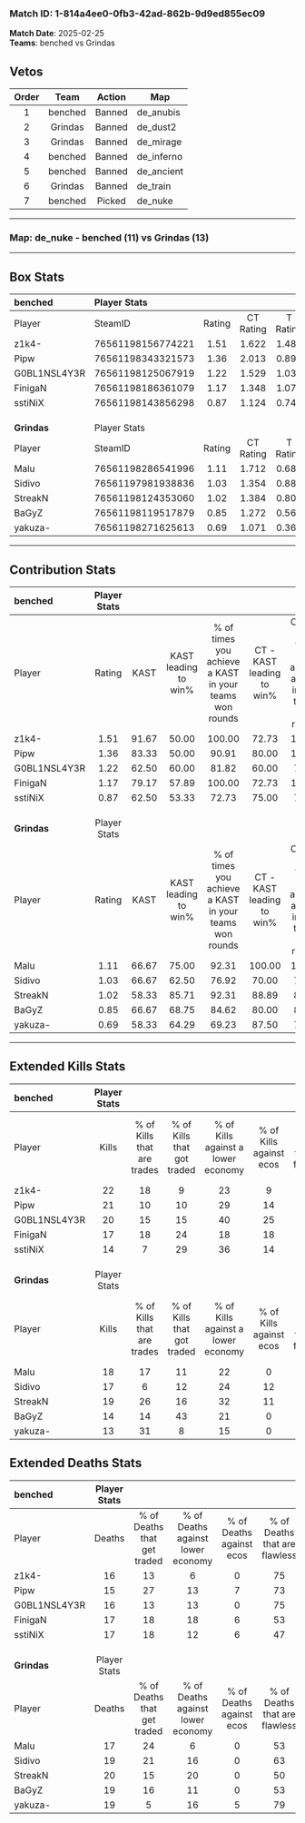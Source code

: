 ### Match ID: 1-814a4ee0-0fb3-42ad-862b-9d9ed855ec09  
**Match Date**: 2025-02-25  
**Teams**: benched vs Grindas  

## Vetos  

| Order | Team | Action | Map |
| :---: | :--: | :----: | --- |
| 1 | benched | Banned | de_anubis |
| 2 | Grindas | Banned | de_dust2 |
| 3 | Grindas | Banned | de_mirage |
| 4 | benched | Banned | de_inferno |
| 5 | benched | Banned | de_ancient |
| 6 | Grindas | Banned | de_train |
| 7 | benched | Picked | de_nuke |

---  

### **Map**: de_nuke - benched (11) vs Grindas (13)  
---  

## Box Stats  

| **benched**  | Player Stats      |        |           |          |       |      |       |         |        |      |     |
| :- | :- | :-: | :-: | :-: | :-: | :-: | :-: | :-: | :-: | :-: | :-: |
| Player       | SteamID           | Rating | CT Rating | T Rating | KAST  | ADR  | Kills | Assists | Deaths | K/D  | HS% |
| z1k4-        | 76561198156774221 |  1.51  |   1.622   |  1.484   | 91.67 | 96.1 |  22   |    8    |   16   | 1.38 | 45  |
| Pipw         | 76561198343321573 |  1.36  |   2.013   |  0.891   | 83.33 | 80.5 |  21   |    3    |   15   | 1.40 | 47  |
| G0BL1NSL4Y3R | 76561198125067919 |  1.22  |   1.529   |  1.039   | 62.50 | 99.0 |  20   |    6    |   16   | 1.25 | 60  |
| FinigaN      | 76561198186361079 |  1.17  |   1.348   |  1.078   | 79.17 | 83.0 |  17   |    7    |   17   | 1.00 | 64  |
| sstiNiX      | 76561198143856298 |  0.87  |   1.124   |  0.746   | 62.50 | 67.4 |  14   |    2    |   17   | 0.82 | 85  |
|              |                   |        |           |          |       |      |       |         |        |      |     |
|              |                   |        |           |          |       |      |       |         |        |      |     |
|              |                   |        |           |          |       |      |       |         |        |      |     |
| **Grindas**  | Player Stats      |        |           |          |       |      |       |         |        |      |     |
| Player       | SteamID           | Rating | CT Rating | T Rating | KAST  | ADR  | Kills | Assists | Deaths | K/D  | HS% |
| Malu         | 76561198286541996 |  1.11  |   1.712   |  0.689   | 66.67 | 83.6 |  18   |    6    |   17   | 1.06 | 55  |
| Sidivo       | 76561197981938836 |  1.03  |   1.354   |  0.886   | 66.67 | 84.9 |  17   |    5    |   19   | 0.89 | 58  |
| StreakN      | 76561198124353060 |  1.02  |   1.384   |  0.803   | 58.33 | 83.5 |  19   |    7    |   20   | 0.95 | 47  |
| BaGyZ        | 76561198119517879 |  0.85  |   1.272   |  0.561   | 66.67 | 65.9 |  14   |    1    |   19   | 0.74 | 50  |
| yakuza-      | 76561198271625613 |  0.69  |   1.071   |  0.362   | 58.33 | 47.5 |  13   |    2    |   19   | 0.68 | 46  |
---  

## Contribution Stats  

| **benched**  | Player Stats |       |                      |                                                        |                           |                                                             |                          |                                                            |
| :- | :-: | :-: | :-: | :-: | :-: | :-: | :-: | :-: |
| Player       |    Rating    | KAST  | KAST leading to win% | % of times you achieve a KAST in your teams won rounds | CT - KAST leading to win% | CT - % of times you achieve a KAST in your teams won rounds | T - KAST leading to win% | T - % of times you achieve a KAST in your teams won rounds |
| z1k4-        |     1.51     | 91.67 |        50.00         |                         100.00                         |           72.73           |                           100.00                            |          27.27           |                           100.00                           |
| Pipw         |     1.36     | 83.33 |        50.00         |                         90.91                          |           80.00           |                           100.00                            |          20.00           |                           66.67                            |
| G0BL1NSL4Y3R |     1.22     | 62.50 |        60.00         |                         81.82                          |           60.00           |                            75.00                            |          60.00           |                           100.00                           |
| FinigaN      |     1.17     | 79.17 |        57.89         |                         100.00                         |           72.73           |                           100.00                            |          37.50           |                           100.00                           |
| sstiNiX      |     0.87     | 62.50 |        53.33         |                         72.73                          |           75.00           |                            75.00                            |          28.57           |                           66.67                            |
|              |              |       |                      |                                                        |                           |                                                             |                          |                                                            |
|              |              |       |                      |                                                        |                           |                                                             |                          |                                                            |
|              |              |       |                      |                                                        |                           |                                                             |                          |                                                            |
| **Grindas**  | Player Stats |       |                      |                                                        |                           |                                                             |                          |                                                            |
| Player       |    Rating    | KAST  | KAST leading to win% | % of times you achieve a KAST in your teams won rounds | CT - KAST leading to win% | CT - % of times you achieve a KAST in your teams won rounds | T - KAST leading to win% | T - % of times you achieve a KAST in your teams won rounds |
| Malu         |     1.11     | 66.67 |        75.00         |                         92.31                          |          100.00           |                           100.00                            |          42.86           |                           75.00                            |
| Sidivo       |     1.03     | 66.67 |        62.50         |                         76.92                          |           70.00           |                            77.78                            |          50.00           |                           75.00                            |
| StreakN      |     1.02     | 58.33 |        85.71         |                         92.31                          |           88.89           |                            88.89                            |          80.00           |                           100.00                           |
| BaGyZ        |     0.85     | 66.67 |        68.75         |                         84.62                          |           80.00           |                            88.89                            |          50.00           |                           75.00                            |
| yakuza-      |     0.69     | 58.33 |        64.29         |                         69.23                          |           87.50           |                            77.78                            |          33.33           |                           50.00                            |
---  

## Extended Kills Stats  

| **benched**  | Player Stats |                            |                            |                                    |                         |                              |                                 |                                       |                    |           |
| :- | :-: | :-: | :-: | :-: | :-: | :-: | :-: | :-: | :-: | :-: |
| Player       |    Kills     | % of Kills that are trades | % of Kills that got traded | % of Kills against a lower economy | % of Kills against ecos | % of Kills that are flawless | % of Kills that are close duels | % of Kills that are assisted by flash | Pistol Round Kills | AWP Kills |
| z1k4-        |      22      |             18             |             9              |                 23                 |            9            |              59              |                0                |                   5                   |         0          |     5     |
| Pipw         |      21      |             10             |             10             |                 29                 |           14            |              57              |                5                |                   5                   |         2          |     1     |
| G0BL1NSL4Y3R |      20      |             15             |             15             |                 40                 |           25            |              60              |                0                |                   0                   |         3          |     1     |
| FinigaN      |      17      |             18             |             24             |                 18                 |           18            |              65              |               12                |                  12                   |         2          |     0     |
| sstiNiX      |      14      |             7              |             29             |                 36                 |           14            |              57              |                0                |                   0                   |         3          |     0     |
|              |              |                            |                            |                                    |                         |                              |                                 |                                       |                    |           |
|              |              |                            |                            |                                    |                         |                              |                                 |                                       |                    |           |
|              |              |                            |                            |                                    |                         |                              |                                 |                                       |                    |           |
| **Grindas**  | Player Stats |                            |                            |                                    |                         |                              |                                 |                                       |                    |           |
| Player       |    Kills     | % of Kills that are trades | % of Kills that got traded | % of Kills against a lower economy | % of Kills against ecos | % of Kills that are flawless | % of Kills that are close duels | % of Kills that are assisted by flash | Pistol Round Kills | AWP Kills |
| Malu         |      18      |             17             |             11             |                 22                 |            0            |              67              |                6                |                   6                   |         1          |     0     |
| Sidivo       |      17      |             6              |             12             |                 24                 |           12            |              53              |                6                |                   0                   |         1          |     0     |
| StreakN      |      19      |             26             |             16             |                 32                 |           11            |              84              |                5                |                   0                   |         1          |     0     |
| BaGyZ        |      14      |             14             |             43             |                 21                 |            0            |              43              |                0                |                   0                   |         1          |     0     |
| yakuza-      |      13      |             31             |             8              |                 15                 |            0            |              62              |                8                |                   0                   |         1          |     7     |
## Extended Deaths Stats  

| **benched**  | Player Stats |                             |                                   |                          |                               |                            |                           |               |
| :- | :-: | :-: | :-: | :-: | :-: | :-: | :-: | :-: |
| Player       |    Deaths    | % of Deaths that get traded | % of Deaths against lower economy | % of Deaths against ecos | % of Deaths that are flawless | % of Deaths that are close | % of Deaths while blinded | Deaths to AWP |
| z1k4-        |      16      |             13              |                 6                 |            0             |              75               |             6              |             0             |       3       |
| Pipw         |      15      |             27              |                13                 |            7             |              73               |             7              |             0             |       1       |
| G0BL1NSL4Y3R |      16      |             13              |                13                 |            0             |              75               |             13             |             0             |       1       |
| FinigaN      |      17      |             18              |                18                 |            6             |              53               |             0              |             0             |       1       |
| sstiNiX      |      17      |             18              |                12                 |            6             |              47               |             0              |             6             |       1       |
|              |              |                             |                                   |                          |                               |                            |                           |               |
|              |              |                             |                                   |                          |                               |                            |                           |               |
|              |              |                             |                                   |                          |                               |                            |                           |               |
| **Grindas**  | Player Stats |                             |                                   |                          |                               |                            |                           |               |
| Player       |    Deaths    | % of Deaths that get traded | % of Deaths against lower economy | % of Deaths against ecos | % of Deaths that are flawless | % of Deaths that are close | % of Deaths while blinded | Deaths to AWP |
| Malu         |      17      |             24              |                 6                 |            0             |              53               |             0              |            12             |       2       |
| Sidivo       |      19      |             21              |                16                 |            0             |              63               |             11             |             0             |       0       |
| StreakN      |      20      |             15              |                20                 |            0             |              50               |             5              |             5             |       0       |
| BaGyZ        |      19      |             16              |                11                 |            0             |              53               |             0              |             5             |       2       |
| yakuza-      |      19      |              5              |                16                 |            5             |              79               |             0              |             0             |       3       |
